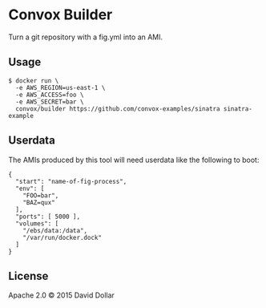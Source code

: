 # Convox Builder

Turn a git repository with a fig.yml into an AMI.

## Usage

    $ docker run \
      -e AWS_REGION=us-east-1 \
      -e AWS_ACCESS=foo \
      -e AWS_SECRET=bar \
      convox/builder https://github.com/convox-examples/sinatra sinatra-example

## Userdata

The AMIs produced by this tool will need userdata like the following to boot:

    {
      "start": "name-of-fig-process",
      "env": [
        "FOO=bar",
        "BAZ=qux"
      ],
      "ports": [ 5000 ],
      "volumes": [
        "/ebs/data:/data",
        "/var/run/docker.dock"
      ]
    }

## License

Apache 2.0 &copy; 2015 David Dollar
